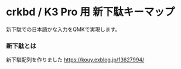 # crkbd / K3 Pro 用 新下駄キーマップ

新下駄での日本語かな入力をQMKで実現します。

### 新下駄とは

新下駄配列を作りました
https://kouy.exblog.jp/13627994/
